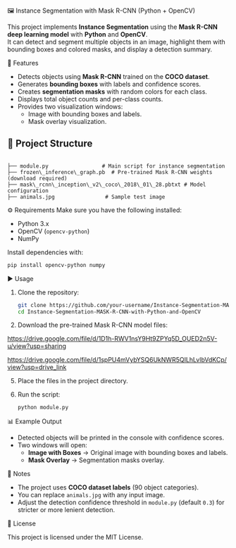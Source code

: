🖼️ Instance Segmentation with Mask R-CNN (Python + OpenCV)

This project implements **Instance Segmentation** using the **Mask R-CNN deep learning model** with **Python** and **OpenCV**.  
It can detect and segment multiple objects in an image, highlight them with bounding boxes and colored masks, and display a detection summary.

🚀 Features
- Detects objects using **Mask R-CNN** trained on the **COCO dataset**.
- Generates **bounding boxes** with labels and confidence scores.
- Creates **segmentation masks** with random colors for each class.
- Displays total object counts and per-class counts.
- Provides two visualization windows:
  - Image with bounding boxes and labels.
  - Mask overlay visualization.


## 📂 Project Structure
```

├── module.py                 # Main script for instance segmentation
├── frozen\_inference\_graph.pb  # Pre-trained Mask R-CNN weights (download required)
├── mask\_rcnn\_inception\_v2\_coco\_2018\_01\_28.pbtxt # Model configuration
├── animals.jpg                # Sample test image

````

⚙️ Requirements
Make sure you have the following installed:

- Python 3.x
- OpenCV (`opencv-python`)
- NumPy

Install dependencies with:
```bash
pip install opencv-python numpy
````

▶️ Usage
1. Clone the repository:

   ```bash
   git clone https://github.com/your-username/Instance-Segmentation-MASK-R-CNN-with-Python-and-OpenCV.git
   cd Instance-Segmentation-MASK-R-CNN-with-Python-and-OpenCV
   ```

2. Download the pre-trained Mask R-CNN model files:

  https://drive.google.com/file/d/1D1h-RWV1nsY9Ht9ZPYq5D_OUED2n5V-u/view?usp=sharing

  https://drive.google.com/file/d/1spPU4mVybYSQ6UkNWR5QILhLvlbVdKCp/view?usp=drive_link

5. Place the files in the project directory.

6. Run the script:

   ```bash
   python module.py
   ```
   
📊 Example Output
* Detected objects will be printed in the console with confidence scores.
* Two windows will open:
  * **Image with Boxes** → Original image with bounding boxes and labels.
  * **Mask Overlay** → Segmentation masks overlay.
    
📌 Notes
* The project uses **COCO dataset labels** (90 object categories).
* You can replace `animals.jpg` with any input image.
* Adjust the detection confidence threshold in `module.py` (default `0.3`) for stricter or more lenient detection.

📜 License

This project is licensed under the MIT License.

